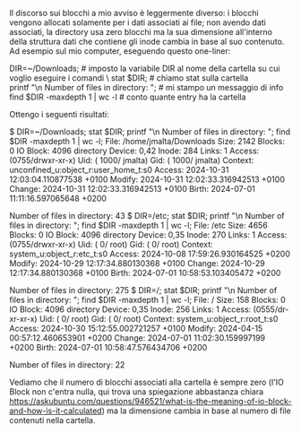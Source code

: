 Il discorso sui blocchi a mio avviso è leggermente diverso: i blocchi vengono allocati solamente per i dati associati ai file; non avendo dati associati, la directory usa zero blocchi ma la sua dimensione all'interno della struttura dati che contiene gli inode cambia in base al suo contenuto. Ad esempio sul mio computer, eseguendo questo one-liner:

DIR=~/Downloads; # imposto la variabile DIR al nome della cartella su cui voglio eseguire i comandi \ 
stat $DIR; # chiamo stat sulla cartella \
printf "\n Number of files in directory: "; # mi stampo un messaggio di info \
find $DIR -maxdepth 1 | wc -l # conto quante entry ha la cartella

Ottengo i seguenti risultati:

$ DIR=~/Downloads; stat $DIR; printf "\n Number of files in directory: "; find $DIR -maxdepth 1 | wc -l;
  File: /home/jmalta/Downloads
  Size: 2142       Blocks: 0          IO Block: 4096   directory
Device: 0,42 Inode: 284         Links: 1
Access: (0755/drwxr-xr-x)  Uid: ( 1000/  jmalta)   Gid: ( 1000/  jmalta)
Context: unconfined_u:object_r:user_home_t:s0
Access: 2024-10-31 12:03:04.110877538 +0100
Modify: 2024-10-31 12:02:33.316942513 +0100
Change: 2024-10-31 12:02:33.316942513 +0100
 Birth: 2024-07-01 11:11:16.597065648 +0200

 Number of files in directory: 43
$ DIR=/etc; stat $DIR; printf "\n Number of files in directory: "; find $DIR -maxdepth 1 | wc -l;
  File: /etc
  Size: 4656       Blocks: 0          IO Block: 4096   directory
Device: 0,35 Inode: 270         Links: 1
Access: (0755/drwxr-xr-x)  Uid: (    0/    root)   Gid: (    0/    root)
Context: system_u:object_r:etc_t:s0
Access: 2024-10-08 17:59:26.930164525 +0200
Modify: 2024-10-29 12:17:34.880130368 +0100
Change: 2024-10-29 12:17:34.880130368 +0100
 Birth: 2024-07-01 10:58:53.103405472 +0200

 Number of files in directory: 275
$ DIR=/; stat $DIR; printf "\n Number of files in directory: "; find $DIR -maxdepth 1 | wc -l;
  File: /
  Size: 158       Blocks: 0          IO Block: 4096   directory
Device: 0,35 Inode: 256         Links: 1
Access: (0555/dr-xr-xr-x)  Uid: (    0/    root)   Gid: (    0/    root)
Context: system_u:object_r:root_t:s0
Access: 2024-10-30 15:12:55.002721257 +0100
Modify: 2024-04-15 00:57:12.460653901 +0200
Change: 2024-07-01 11:02:30.159997199 +0200
 Birth: 2024-07-01 10:58:47.576434706 +0200

 Number of files in directory: 22

Vediamo che il numero di blocchi associati alla cartella è sempre zero (l'IO Block non c'entra nulla, qui trova una spiegazione abbastanza chiara https://askubuntu.com/questions/946521/what-is-the-meaning-of-io-block-and-how-is-it-calculated) ma la dimensione cambia in base al numero di file contenuti nella cartella.
